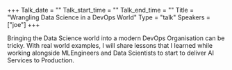 +++
Talk_date = ""
Talk_start_time = ""
Talk_end_time = ""
Title = "Wrangling Data Science in a DevOps World"
Type = "talk"
Speakers = ["joe"]
+++

Bringing the Data Science world into a modern DevOps Organisation can be tricky. With real world examples, I will share lessons that I learned while working alongside MLEngineers and Data Scientists to start to deliver AI Services to Production.